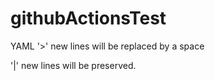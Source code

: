 # githubActionsTest
YAML
'>' new lines will be replaced by a space

'|' new lines will be preserved. 
